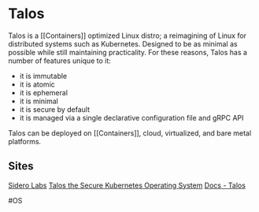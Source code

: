 # Talos
Talos is a [[Containers]] optimized Linux distro; a reimagining of Linux for distributed systems such as Kubernetes. Designed to be as minimal as possible while still maintaining practicality. For these reasons, Talos has a number of features unique to it:

-   it is immutable
-   it is atomic
-   it is ephemeral
-   it is minimal
-   it is secure by default
-   it is managed via a single declarative configuration file and gRPC API

Talos can be deployed on [[Containers]], cloud, virtualized, and bare metal platforms.


## Sites
[Sidero Labs](https://www.siderolabs.com/)
[Talos the Secure Kubernetes Operating System](https://www.siderolabs.com/platform/talos-os-for-kubernetes/)
[Docs - Talos](https://www.talos.dev/docs/v0.14/)

#OS 
